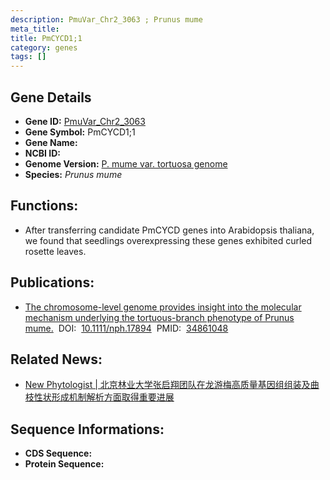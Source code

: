 ```yaml
---
description: PmuVar_Chr2_3063 ; Prunus mume
meta_title:
title: PmCYCD1;1
category: genes
tags: []
---
```


## Gene Details
- **Gene ID:**	[PmuVar_Chr2_3063](PmuVar_Chr2_3063)
- **Gene Symbol:** PmCYCD1;1
- **Gene Name:** 
- **NCBI ID:** [](https://www.ncbi.nlm.nih.gov/gene/?term=)
- **Genome Version:** [P. mume var. tortuosa genome]()
- **Species:** *Prunus mume*

## Functions:
   - After transferring candidate PmCYCD genes into Arabidopsis thaliana, we found that seedlings overexpressing these genes exhibited curled rosette leaves.

## Publications:
   - [The chromosome-level genome provides insight into the molecular mechanism underlying the tortuous-branch phenotype of Prunus mume.]( https://nph.onlinelibrary.wiley.com/doi/10.1111/nph.17894)&nbsp;&nbsp;DOI:&nbsp;&nbsp;[10.1111/nph.17894](https://nph.onlinelibrary.wiley.com/doi/10.1111/nph.17894)&nbsp;&nbsp;PMID:&nbsp;&nbsp;[34861048](https://pubmed.ncbi.nlm.nih.gov/34861048/)

## Related News:
   - [New Phytologist | 北京林业大学张启翔团队在龙游梅高质量基因组组装及曲枝性状形成机制解析方面取得重要进展](https://mp.weixin.qq.com/s?__biz=Mzg3MDEwNDEyMg==&mid=2247522004&idx=3&sn=28bd3008f1308242f8937e88f3fa02cb&chksm=ce903b81f9e7b2975996d79e858af1112d319f846e43c7cb8cf5d67b6bbd261eb0e8cbc3942a&scene=27#wechat_redirect)

## Sequence Informations:
- **CDS Sequence:**
- **Protein Sequence:**
